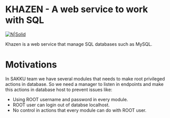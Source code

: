 # KHAZEN - A web service to work with SQL

[![N|Solid](https://avatars3.githubusercontent.com/u/44247427?s=200&v=4)](https://github.com/SakkuCloud)

Khazen is a web service that manage SQL databases such as MySQL.

# Motivations
In SAKKU team we have several modules that needs to make root privileged actions in database. So we need a manager to listen in endpoints and make this actions in database host to prevent issues like:
- Using ROOT username and password in every module.
- ROOT user can login out of databse localhost.
- No control in actions that every module can do with ROOT user.